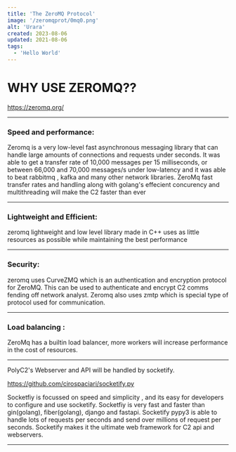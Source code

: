 ```yaml
---
title: 'The ZeroMQ Protocol'
image: '/zeromqprot/0mq0.png'
alt: 'Urara'
created: 2023-08-06
updated: 2021-08-06
tags:
  - 'Hello World'
---
```


# WHY USE ZEROMQ??
https://zeromq.org/

---

### Speed and performance:
Zeromq is a very low-level fast asynchronous messaging library that can handle large amounts of connections and requests under seconds. It was able to get a transfer rate of 10,000 messages per 15 milliseconds, or between 66,000 and 70,000 messages/s under low-latency and it was able to beat rabbitmq , kafka and many other network libraries. ZeroMq fast transfer rates and handling along with golang's effecient concurency and multithreading will make the C2 faster than ever

---

### Lightweight and Efficient:
zeromq lightweight and low level library made in C++ uses as little resources as possible while maintaining the best performance

---

### Security:
zeromq uses CurveZMQ which is an authentication and encryption protocol for ZeroMQ. This can be used to authenticate and encrypt C2 comms fending off network analyst. Zeromq also uses zmtp which is special type of protocol used for communication. 

---

### Load balancing :
ZeroMq has a builtin load balancer, more workers will increase performance in the cost of resources.

---

PolyC2's Webserver and API will be handled by socketify. 

https://github.com/cirospaciari/socketify.py

Socketfiy is focussed on speed and simplicity , and its easy for developers to configure and use socketify. Socketfiy is very fast and faster than gin(golang), fiber(golang), django and fastapi. Socketify pypy3 is able to handle lots of requests per seconds and send over millions of request per seconds. Socketify makes it the ultimate web framework for C2 api and webservers. 

---
